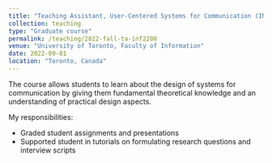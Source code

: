 ```yaml
---
title: "Teaching Assistant, User-Centered Systems for Communication (INF2208)"
collection: teaching
type: "Graduate course"
permalink: /teaching/2022-fall-ta-inf2208
venue: "University of Toronto, Faculty of Information"
date: 2022-09-01
location: "Toronto, Canada"
---
```


The course allows students to learn about the design of systems for communication by giving them fundamental theoretical knowledge and an understanding of practical design aspects.

My responsibilities:
* Graded student assignments and presentations
* Supported student in tutorials on formulating research questions and interview scripts